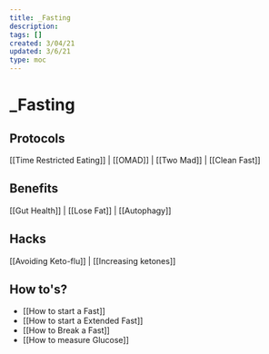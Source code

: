 ```yaml
---
title: _Fasting
description:
tags: []
created: 3/04/21
updated: 3/6/21
type: moc
---
```


# _Fasting

## Protocols

[[Time Restricted Eating]] | [[OMAD]] | [[Two Mad]] | [[Clean Fast]]

## Benefits

[[Gut Health]] | [[Lose Fat]] | [[Autophagy]]

## Hacks

[[Avoiding Keto-flu]] | [[Increasing ketones]]

## How to's?

- [[How to start a Fast]]
- [[How to start a Extended Fast]]
- [[How to Break a Fast]]
- [[How to measure Glucose]]
